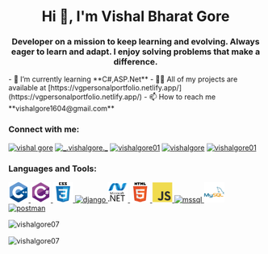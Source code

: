 <h1 align="center">Hi 👋, I'm Vishal Bharat Gore</h1>
<h3 align="center">Developer on a mission to keep learning and evolving. Always eager to learn and adapt. I enjoy solving problems that make a difference.</h3>
<img src="https://media.giphy.com/media/K5kfQExKk731K/giphy.gif" width="300px" align="right" alt=""> - 🌱 I’m currently learning **C#,ASP.Net** - 👨‍💻 All of my projects are available at [https://vgpersonalportfolio.netlify.app/](https://vgpersonalportfolio.netlify.app/)
- 📫 How to reach me **vishalgore1604@gmail.com**

<h3 align="left">Connect with me:</h3>
<p align="left">
    <a href="https://linkedin.com/in/vishal-gore-a8436127b" target="blank"><img align="center" src="https://raw.githubusercontent.com/rahuldkjain/github-profile-readme-generator/master/src/images/icons/Social/linked-in-alt.svg" alt="vishal gore" height="30" width="40" /></a>
    <a href="https://instagram.com/_.vishalgore._" target="blank"><img align="center" src="https://raw.githubusercontent.com/rahuldkjain/github-profile-readme-generator/master/src/images/icons/Social/instagram.svg" alt="_.vishalgore._" height="30" width="40" /></a>
    <a href="https://www.codechef.com/users/vishalgore01" target="blank"><img align="center" src="https://cdn.jsdelivr.net/npm/simple-icons@3.1.0/icons/codechef.svg" alt="vishalgore01" height="30" width="40" /></a>
    <a href="https://www.leetcode.com/vishalgore" target="blank"><img align="center" src="https://raw.githubusercontent.com/rahuldkjain/github-profile-readme-generator/master/src/images/icons/Social/leet-code.svg" alt="vishalgore" height="30" width="40" /></a>
    <a href="https://auth.geeksforgeeks.org/user/vishalgore01" target="blank"><img align="center" src="https://raw.githubusercontent.com/rahuldkjain/github-profile-readme-generator/master/src/images/icons/Social/geeks-for-geeks.svg" alt="vishalgore01" height="30" width="40" /></a>
</p>

<h3 align="left">Languages and Tools:</h3>
<p align="left">
    <a href="https://www.w3schools.com/cpp/" target="_blank" rel="noreferrer"> <img src="https://raw.githubusercontent.com/devicons/devicon/master/icons/cplusplus/cplusplus-original.svg" alt="cplusplus" width="40" height="40" /> </a>
    <a href="https://www.w3schools.com/cs/" target="_blank" rel="noreferrer"> <img src="https://raw.githubusercontent.com/devicons/devicon/master/icons/csharp/csharp-original.svg" alt="csharp" width="40" height="40" /> </a>
    <a href="https://www.w3schools.com/css/" target="_blank" rel="noreferrer"> <img src="https://raw.githubusercontent.com/devicons/devicon/master/icons/css3/css3-original-wordmark.svg" alt="css3" width="40" height="40" /> </a>
    <a href="https://www.djangoproject.com/" target="_blank" rel="noreferrer"> <img src="https://cdn.worldvectorlogo.com/logos/django.svg" alt="django" width="40" height="40" /> </a>
    <a href="https://dotnet.microsoft.com/" target="_blank" rel="noreferrer"> <img src="https://raw.githubusercontent.com/devicons/devicon/master/icons/dot-net/dot-net-original-wordmark.svg" alt="dotnet" width="40" height="40" /> </a>
    <a href="https://www.w3.org/html/" target="_blank" rel="noreferrer"> <img src="https://raw.githubusercontent.com/devicons/devicon/master/icons/html5/html5-original-wordmark.svg" alt="html5" width="40" height="40" /> </a>
    <a href="https://developer.mozilla.org/en-US/docs/Web/JavaScript" target="_blank" rel="noreferrer">
    <img src="https://raw.githubusercontent.com/devicons/devicon/master/icons/javascript/javascript-original.svg" alt="javascript" width="40" height="40" /> </a>
    <a href="https://www.microsoft.com/en-us/sql-server" target="_blank" rel="noreferrer"> <img src="https://www.svgrepo.com/show/303229/microsoft-sql-server-logo.svg" alt="mssql" width="40" height="40" /> </a>
    <a href="https://www.mysql.com/" target="_blank" rel="noreferrer"> <img src="https://raw.githubusercontent.com/devicons/devicon/master/icons/mysql/mysql-original-wordmark.svg" alt="mysql" width="40" height="40" /> </a>
    <a href="https://postman.com" target="_blank" rel="noreferrer"> <img src="https://www.vectorlogo.zone/logos/getpostman/getpostman-icon.svg" alt="postman" width="40" height="40" /> </a>
</p>

<p><img align="center" src="https://github-readme-stats.vercel.app/api/top-langs?username=vishalgore07&show_icons=true&locale=en&layout=compact" alt="vishalgore07" /></p>

<p><img align="center" src="https://github-readme-streak-stats.herokuapp.com/?user=vishalgore07&" alt="vishalgore07" /></p>
